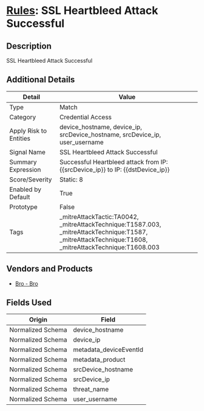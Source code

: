 # [Rules](README.md): SSL Heartbleed Attack Successful

## Description
SSL Heartbleed Attack Successful

## Additional Details
|Detail|Value|
|----|----|
|Type|Match|
|Category|Credential Access|
|Apply Risk to Entities|device_hostname, device_ip, srcDevice_hostname, srcDevice_ip, user_username|
|Signal Name|SSL Heartbleed Attack Successful|
|Summary Expression|Successful Heartbleed attack from IP: {{srcDevice_ip}} to IP: {{dstDevice_ip}}|
|Score/Severity|Static: 8|
|Enabled by Default|True|
|Prototype|False|
|Tags|_mitreAttackTactic:TA0042, _mitreAttackTechnique:T1587.003, _mitreAttackTechnique:T1587, _mitreAttackTechnique:T1608, _mitreAttackTechnique:T1608.003|
## Vendors and Products
- [Bro - Bro](../products/37C866BF-72E1-470A-9072-EDB908F56951.md)


## Fields Used

|Origin|Field|
|----|----|
|Normalized Schema|device_hostname|
|Normalized Schema|device_ip|
|Normalized Schema|metadata_deviceEventId|
|Normalized Schema|metadata_product|
|Normalized Schema|srcDevice_hostname|
|Normalized Schema|srcDevice_ip|
|Normalized Schema|threat_name|
|Normalized Schema|user_username|


